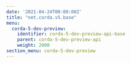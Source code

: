 ```yaml
---
date: '2021-04-24T00:00:00Z'
title: "net.corda.v5.base"
menu:
  corda-5-dev-preview:
    identifier: corda-5-dev-preview-api-base
    parent: corda-5-dev-preview-api
    weight: 2000
section_menu: corda-5-dev-preview
---
```

